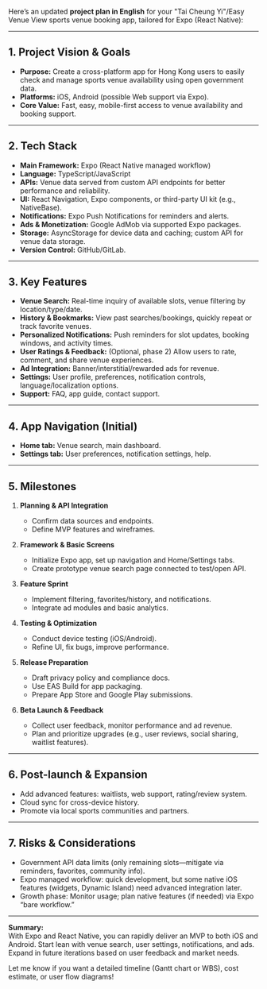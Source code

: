 Here’s an updated **project plan in English** for your "Tai Cheung Yi"/Easy Venue View sports venue booking app, tailored for Expo (React Native):

***

## 1. Project Vision & Goals

- **Purpose:** Create a cross-platform app for Hong Kong users to easily check and manage sports venue availability using open government data.
- **Platforms:** iOS, Android (possible Web support via Expo).
- **Core Value:** Fast, easy, mobile-first access to venue availability and booking support.

***

## 2. Tech Stack

- **Main Framework:** Expo (React Native managed workflow)
- **Language:** TypeScript/JavaScript
- **APIs:** Venue data served from custom API endpoints for better performance and reliability.
- **UI:** React Navigation, Expo components, or third-party UI kit (e.g., NativeBase).
- **Notifications:** Expo Push Notifications for reminders and alerts.
- **Ads & Monetization:** Google AdMob via supported Expo packages.
- **Storage:** AsyncStorage for device data and caching; custom API for venue data storage.
- **Version Control:** GitHub/GitLab.

***

## 3. Key Features

- **Venue Search:** Real-time inquiry of available slots, venue filtering by location/type/date.
- **History & Bookmarks:** View past searches/bookings, quickly repeat or track favorite venues.
- **Personalized Notifications:** Push reminders for slot updates, booking windows, and activity times.
- **User Ratings & Feedback:** (Optional, phase 2) Allow users to rate, comment, and share venue experiences.
- **Ad Integration:** Banner/interstitial/rewarded ads for revenue.
- **Settings:** User profile, preferences, notification controls, language/localization options.
- **Support:** FAQ, app guide, contact support.

***

## 4. App Navigation (Initial)

- **Home tab:** Venue search, main dashboard.
- **Settings tab:** User preferences, notification settings, help.

***

## 5. Milestones

1. **Planning & API Integration**
   - Confirm data sources and endpoints.
   - Define MVP features and wireframes.

2. **Framework & Basic Screens**
   - Initialize Expo app, set up navigation and Home/Settings tabs.
   - Create prototype venue search page connected to test/open API.

3. **Feature Sprint**
   - Implement filtering, favorites/history, and notifications.
   - Integrate ad modules and basic analytics.

4. **Testing & Optimization**
   - Conduct device testing (iOS/Android).
   - Refine UI, fix bugs, improve performance.

5. **Release Preparation**
   - Draft privacy policy and compliance docs.
   - Use EAS Build for app packaging.
   - Prepare App Store and Google Play submissions.

6. **Beta Launch & Feedback**
   - Collect user feedback, monitor performance and ad revenue.
   - Plan and prioritize upgrades (e.g., user reviews, social sharing, waitlist features).

***

## 6. Post-launch & Expansion

- Add advanced features: waitlists, web support, rating/review system.
- Cloud sync for cross-device history.
- Promote via local sports communities and partners.

***

## 7. Risks & Considerations

- Government API data limits (only remaining slots—mitigate via reminders, favorites, community info).
- Expo managed workflow: quick development, but some native iOS features (widgets, Dynamic Island) need advanced integration later.
- Growth phase: Monitor usage; plan native features (if needed) via Expo “bare workflow.”

***

**Summary:**  
With Expo and React Native, you can rapidly deliver an MVP to both iOS and Android. Start lean with venue search, user settings, notifications, and ads. Expand in future iterations based on user feedback and market needs.

Let me know if you want a detailed timeline (Gantt chart or WBS), cost estimate, or user flow diagrams!